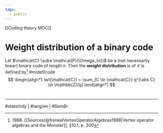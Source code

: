 ```yaml
---
tags:
  - public
---
```

[[Coding theory MOC]]
# Weight distribution of a binary code

Let $\mathcal{C} \sube \mathcal{P}(\Omega_{n})$ be a (not necessarily linear) binary code of length $n$.
Then the **weight distribution** is of $\mathcal{C}$ is defined by[^1988] #m/def/code
$$
\begin{align*}
\wt(\mathcal{C}) = \sum_{C \in \mathcal{C}} q^{\abs C} \in \mathbb{Z}[q]
\end{align*}
$$


  [^1988]: 1988\. [[Sources/@frenkelVertexOperatorAlgebras1988|Vertex operator algebras and the Monster]], §10.1, p. 300

#
---
#state/tidy | #lang/en | #SemBr
